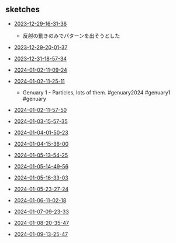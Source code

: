 ## sketches
 - [2023-12-29-16-31-36](../src/2023-12-29-16-31-36)
   - 反射の動きのみでパターンを出そうとした

 - [2023-12-29-20-01-37](../src/2023-12-29-20-01-37)

 - [2023-12-31-18-57-34](../src/2023-12-31-18-57-34)

 - [2024-01-02-11-09-24](../src/2024-01-02-11-09-24)

 - [2024-01-02-11-25-11](../src/2024-01-02-11-25-11)
   - Genuary 1 - Particles, lots of them. #genuary2024 #genuary1 #genuary

 - [2024-01-02-11-57-50](../src/2024-01-02-11-57-50)

 - [2024-01-03-15-57-35](../src/2024-01-03-15-57-35)

 - [2024-01-04-01-50-23](../src/2024-01-04-01-50-23)

 - [2024-01-04-15-36-00](../src/2024-01-04-15-36-00)

 - [2024-01-05-13-54-25](../src/2024-01-05-13-54-25)

 - [2024-01-05-14-49-56](../src/2024-01-05-14-49-56)

 - [2024-01-05-16-33-03](../src/2024-01-05-16-33-03)

 - [2024-01-05-23-27-24](../src/2024-01-05-23-27-24)

 - [2024-01-06-11-02-18](../src/2024-01-06-11-02-18)

 - [2024-01-07-09-23-33](../src/2024-01-07-09-23-33)

 - [2024-01-08-20-35-47](../src/2024-01-08-20-35-47)

 - [2024-01-09-13-25-47](../src/2024-01-09-13-25-47)
